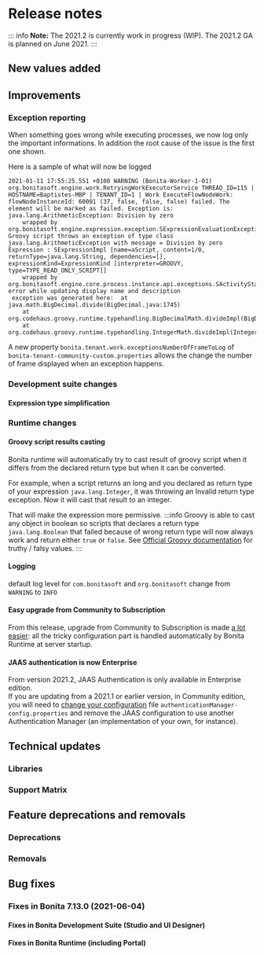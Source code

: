 # Release notes

::: info
**Note:** The 2021.2 is currently work in progress (WIP). The 2021.2 GA is planned on June 2021.
:::

## New values added


## Improvements

### Exception reporting

When something goes wrong while executing processes, we now log only the important informations. In addition the root cause of the issue is the first one shown.

Here is a sample of what will now be logged
```
2021-01-11 17:55:25.551 +0100 WARNING (Bonita-Worker-1-01) org.bonitasoft.engine.work.RetryingWorkExecutorService THREAD_ID=115 | HOSTNAME=Baptistes-MBP | TENANT_ID=1 | Work ExecuteFlowNodeWork: flowNodeInstanceId: 60001 (37, false, false, false) failed. The element will be marked as failed. Exception is: java.lang.ArithmeticException: Division by zero
	wrapped by org.bonitasoft.engine.expression.exception.SExpressionEvaluationException: Groovy script throws an exception of type class java.lang.ArithmeticException with message = Division by zero
Expression : SExpressionImpl [name=aScript, content=1/0, returnType=java.lang.String, dependencies=[], expressionKind=ExpressionKind [interpreter=GROOVY, type=TYPE_READ_ONLY_SCRIPT]]
	wrapped by org.bonitasoft.engine.core.process.instance.api.exceptions.SActivityStateExecutionException: error while updating display name and description
 exception was generated here:	at java.math.BigDecimal.divide(BigDecimal.java:1745)
	at org.codehaus.groovy.runtime.typehandling.BigDecimalMath.divideImpl(BigDecimalMath.java:68)
	at org.codehaus.groovy.runtime.typehandling.IntegerMath.divideImpl(IntegerMath.java:49)
```
A new property `bonita.tenant.work.exceptionsNumberOfFrameToLog` of `bonita-tenant-community-custom.properties` allows the change the number of frame displayed when an exception happens.


### Development suite changes
#### Expression type simplification

### Runtime changes

#### Groovy script results casting

Bonita runtime will automatically try to cast result of groovy script when it differs from the declared return type but when it can be converted.

For example, when a script returns an long and you declared as return type of your expression `java.lang.Integer`,
it was throwing an Invalid return type exception. Now it will cast that result to an integer.

That will make the expression more permissive.
:::info
Groovy is able to cast any object in boolean so scripts that declares a return type `java.lang.Boolean` that failed because of wrong return type will now always 
work and return either `true` or `false`. See [Official Groovy documentation](https://groovy-lang.org/semantics.html#Groovy-Truth) for truthy / falsy values.
:::


#### Logging

default log level for `com.bonitasoft` and `org.bonitasoft` change from `WARNING` to `INFO`

#### Easy upgrade from Community to Subscription

From this release, upgrade from Community to Subscription is made [a lot easier](upgrade-from-community-to-a-subscription-edition.md#bonita-platform-upgrade):
all the tricky configuration part is handled automatically by Bonita Runtime at server startup.

#### JAAS authentication is now Enterprise

From version 2021.2, JAAS Authentication is only available in Enterprise edition.  
If you are updating from a 2021.1 or earlier version, in Community edition, you will need to [change your configuration](BonitaBPM_platform_setup.md) file `authenticationManager-config.properties`
and remove the JAAS configuration to use another Authentication Manager (an implementation of your own, for instance).

## Technical updates
### Libraries

### Support Matrix


## Feature deprecations and removals

### Deprecations



### Removals


## Bug fixes

### Fixes in Bonita 7.13.0 (2021-06-04)
#### Fixes in Bonita Development Suite (Studio and UI Designer)


#### Fixes in Bonita Runtime (including Portal)
